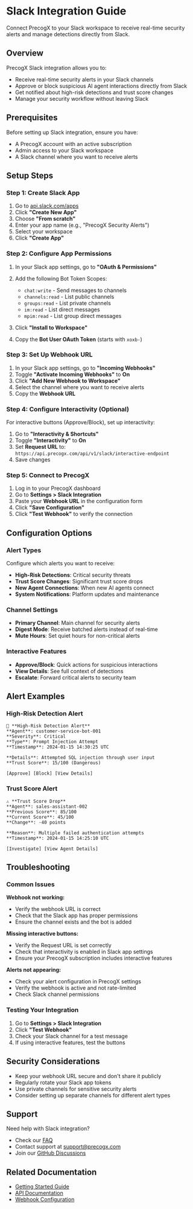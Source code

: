 # Slack Integration Guide

Connect PrecogX to your Slack workspace to receive real-time security alerts and manage detections directly from Slack.

## Overview

PrecogX Slack integration allows you to:
- Receive real-time security alerts in your Slack channels
- Approve or block suspicious AI agent interactions directly from Slack
- Get notified about high-risk detections and trust score changes
- Manage your security workflow without leaving Slack

## Prerequisites

Before setting up Slack integration, ensure you have:
- A PrecogX account with an active subscription
- Admin access to your Slack workspace
- A Slack channel where you want to receive alerts

## Setup Steps

### Step 1: Create Slack App

1. Go to [api.slack.com/apps](https://api.slack.com/apps)
2. Click **"Create New App"**
3. Choose **"From scratch"**
4. Enter your app name (e.g., "PrecogX Security Alerts")
5. Select your workspace
6. Click **"Create App"**

### Step 2: Configure App Permissions

1. In your Slack app settings, go to **"OAuth & Permissions"**
2. Add the following Bot Token Scopes:
   - `chat:write` - Send messages to channels
   - `channels:read` - List public channels
   - `groups:read` - List private channels
   - `im:read` - List direct messages
   - `mpim:read` - List group direct messages

3. Click **"Install to Workspace"**
4. Copy the **Bot User OAuth Token** (starts with `xoxb-`)

### Step 3: Set Up Webhook URL

1. In your Slack app settings, go to **"Incoming Webhooks"**
2. Toggle **"Activate Incoming Webhooks"** to **On**
3. Click **"Add New Webhook to Workspace"**
4. Select the channel where you want to receive alerts
5. Copy the **Webhook URL**

### Step 4: Configure Interactivity (Optional)

For interactive buttons (Approve/Block), set up interactivity:

1. Go to **"Interactivity & Shortcuts"**
2. Toggle **"Interactivity"** to **On**
3. Set **Request URL** to: `https://api.precogx.com/api/v1/slack/interactive-endpoint`
4. Save changes

### Step 5: Connect to PrecogX

1. Log in to your PrecogX dashboard
2. Go to **Settings > Slack Integration**
3. Paste your **Webhook URL** in the configuration form
4. Click **"Save Configuration"**
5. Click **"Test Webhook"** to verify the connection

## Configuration Options

### Alert Types

Configure which alerts you want to receive:

- **High-Risk Detections**: Critical security threats
- **Trust Score Changes**: Significant trust score drops
- **New Agent Connections**: When new AI agents connect
- **System Notifications**: Platform updates and maintenance

### Channel Settings

- **Primary Channel**: Main channel for security alerts
- **Digest Mode**: Receive batched alerts instead of real-time
- **Mute Hours**: Set quiet hours for non-critical alerts

### Interactive Features

- **Approve/Block**: Quick actions for suspicious interactions
- **View Details**: See full context of detections
- **Escalate**: Forward critical alerts to security team

## Alert Examples

### High-Risk Detection Alert

```
🚨 **High-Risk Detection Alert**
**Agent**: customer-service-bot-001
**Severity**: Critical
**Type**: Prompt Injection Attempt
**Timestamp**: 2024-01-15 14:30:25 UTC

**Details**: Attempted SQL injection through user input
**Trust Score**: 15/100 (Dangerous)

[Approve] [Block] [View Details]
```

### Trust Score Alert

```
⚠️ **Trust Score Drop**
**Agent**: sales-assistant-002
**Previous Score**: 85/100
**Current Score**: 45/100
**Change**: -40 points

**Reason**: Multiple failed authentication attempts
**Timestamp**: 2024-01-15 14:25:10 UTC

[Investigate] [View Agent Details]
```

## Troubleshooting

### Common Issues

**Webhook not working:**
- Verify the webhook URL is correct
- Check that the Slack app has proper permissions
- Ensure the channel exists and the bot is added

**Missing interactive buttons:**
- Verify the Request URL is set correctly
- Check that interactivity is enabled in Slack app settings
- Ensure your PrecogX subscription includes interactive features

**Alerts not appearing:**
- Check your alert configuration in PrecogX settings
- Verify the webhook is active and not rate-limited
- Check Slack channel permissions

### Testing Your Integration

1. Go to **Settings > Slack Integration**
2. Click **"Test Webhook"**
3. Check your Slack channel for a test message
4. If using interactive features, test the buttons

## Security Considerations

- Keep your webhook URL secure and don't share it publicly
- Regularly rotate your Slack app tokens
- Use private channels for sensitive security alerts
- Consider setting up separate channels for different alert types

## Support

Need help with Slack integration?

- Check our [FAQ](https://docs.precogx.com/faq)
- Contact support at [support@precogx.com](mailto:support@precogx.com)
- Join our [GitHub Discussions](https://github.com/precogx/precogx/discussions)

## Related Documentation

- [Getting Started Guide](https://docs.precogx.com/getting-started)
- [API Documentation](https://docs.precogx.com/api)
- [Webhook Configuration](https://docs.precogx.com/webhooks)

